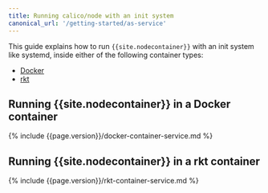 ```yaml
---
title: Running calico/node with an init system
canonical_url: '/getting-started/as-service'
---
```


This guide explains how to run `{{site.nodecontainer}}` with an init system like
systemd, inside either of the following container types:
- [Docker](#running-caliconode-in-a-docker-container)
- [rkt](#running-caliconode-in-a-rkt-container)

## Running {{site.nodecontainer}} in a Docker container
{% include {{page.version}}/docker-container-service.md %}

## Running {{site.nodecontainer}} in a rkt container
{% include {{page.version}}/rkt-container-service.md %}
